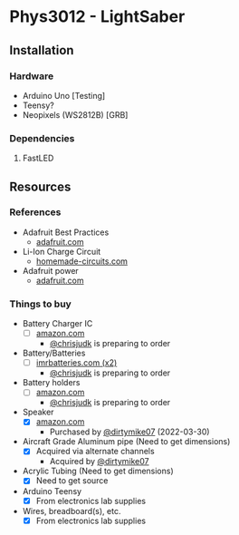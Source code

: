 # Phys3012 - LightSaber
## Installation
### Hardware
- Arduino Uno [Testing]
- Teensy?
- Neopixels (WS2812B) [GRB]
### Dependencies
1) FastLED
## Resources
### References
- Adafruit Best Practices
   * [adafruit.com](https://learn.adafruit.com/adafruit-neopixel-uberguide/best-practices "Best Practices")
- Li-Ion Charge Circuit
    * [homemade-circuits.com](https://www.homemade-circuits.com/li-ion-battery-charger-circuit-using-ic/)
- Adafruit power
    * [adafruit.com](https://learn.adafruit.com/adafruit-neopixel-uberguide/powering-neopixels)

### Things to buy
- Battery Charger IC
  * [ ] [amazon.com](https://www.amazon.com/gp/product/B097HGR2YS/ref=sw_img_1?smid=A19FRW2DHVT2CC&psc=1)
    - [@chrisjudk](https://www.github.com/chrisjudk/) is preparing to order
- Battery/Batteries
  * [ ] [imrbatteries.com (x2)](https://www.imrbatteries.com/samsung-50e-21700-5000mah-9-8a-battery/)
    - [@chrisjudk](https://www.github.com/chrisjudk/) is preparing to order
- Battery holders
  * [ ] [amazon.com](https://www.amazon.com/gp/product/B08LW24XND/ref=ox_sc_act_image_1?smid=A3KP7XO7P8OFXQ&psc=1)
    - [@chrisjudk](https://www.github.com/chrisjudk/) is preparing to order
- Speaker
  * [x] [amazon.com](https://www.amazon.com/Uxcell-a15080600ux0275-Internal-Magnet-Speaker/dp/B0177ABRQ6/ref=sr_1_3?crid=EVIYYMKISZID&keywords=28+mm+speaker&qid=1648666937&sprefix=28+mm+speaker%2Caps%2C124&sr=8-3)
    - Purchased by [@dirtymike07](https://www.github.com/dirtymike07/) (2022-03-30)
- Aircraft Grade Aluminum pipe (Need to get dimensions)
  * [x] Acquired via alternate channels
    - Acquired by [@dirtymike07](https://www.github.com/dirtymike07/)
- Acrylic Tubing (Need to get dimensions)
  * [x] Need to get source
- Arduino Teensy
  * [x] From electronics lab supplies
- Wires, breadboard(s), etc.
  * [x] From electronics lab supplies
